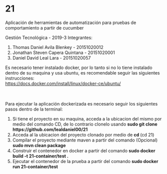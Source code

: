 # 21
Aplicación de herramientas de automatización para pruebas de comportamiento a partir de cucumber

Gestión Tecnológica - 2019-3
Integrantes: 
<ol>
<li>Thomas Daniel Avila Blenkey  -  20151020012</li> 
<li>Jonathan Steven Capera Quintana - 20151020001</li> 
<li>Daniel David Leal Lara - 20151020057</li>
</ol>

Es necesario tener instalado docker, por lo tanto si no lo tiene instalado dentro de su maquina y usa ubuntu, es recomendable seguir las siguientes instrucciones: </br>
https://docs.docker.com/install/linux/docker-ce/ubuntu/ </br>

</br>
</br>
Para ejecutar la aplicación dockerizada es necesario seguir los siguientes pasos dentro de la terminal:
<ol>
  <li> Si tiene el proyecto en su maquina, acceda a la ubicacion del mismo por medio del comando CD, de lo contrario clonelo usando <b> sudo git clone https://github.com/lealdaniel00/21 </b> </li>
  <li> Acceda al la ubicacion del proyecto clonado por medio de <b>cd </b>  (cd 21)</li>
  <li> Compilar el proyecto mediante maven a partir del comando (Opcional) <b>sudo mvn clean package</b> </li>
  <li> Construir el contenedor en docker a partir del comando <b>sudo docker build -t 21-container/test .</b> </li>
  <li> Ejecutar el contenedor de la prueba a partir del comando <b>sudo docker run 21-container/test </b> </li>  
</ol>
